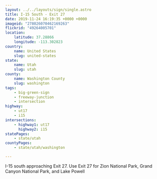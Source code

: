 ```yaml
---
layout: ../../layouts/sign/single.astro
title: I-15 South - Exit 27
date: 2019-11-24 16:19:35 +0000 +0000
imageid: "278026070462169263"
flickrid: "49264005701"
location:
    latitude: 37.28866
    longitude: -113.302823
country:
    name: United States
    slug: united-states
state:
    name: Utah
    slug: utah
county:
    name: Washington County
    slug: washington
tags:
    - big-green-sign
    - freeway-junction
    - intersection
highway:
    - ut17
    - i15
intersections:
    - highway1: ut17
      highway2: i15
statePages:
    - state/utah
countyPages:
    - state/utah/washington

---
```

I-15 south approaching Exit 27.  Use Exit 27 for Zion National Park, Grand Canyon National Park, and Lake Powell
